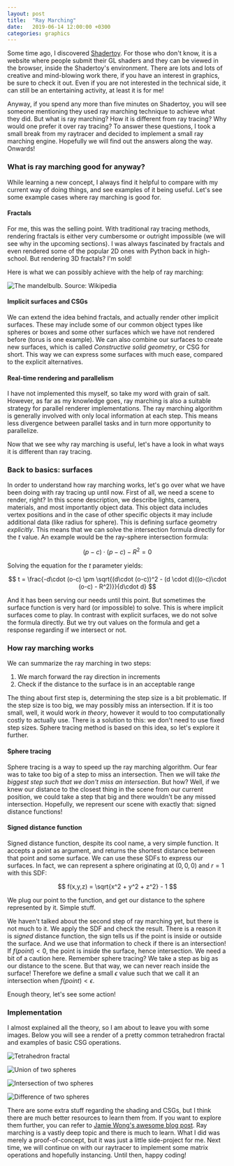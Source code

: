 ```yaml
---
layout: post
title:  "Ray Marching"
date:   2019-06-14 12:00:00 +0300
categories: graphics
---
```

Some time ago, I discovered [Shadertoy][shadertoy]. For those who don't know, it is a website where people submit their GL shaders and they can be viewed in the browser, inside the Shadertoy's environment. There are lots and lots of creative and mind-blowing work there, if you have an interest in graphics, be sure to check it out. Even if you are not interested in the technical side, it can still be an entertaining activity, at least it is for me!

Anyway, if you spend any more than five minutes on Shadertoy, you will see someone mentioning they used ray marching technique to achieve what they did. But what is ray marching? How it is different from ray tracing? Why would one prefer it over ray tracing? To answer these questions, I took a small break from my raytracer and decided to implement a small ray marching engine. Hopefully we will find out the answers along the way. Onwards!

### What is ray marching good for anyway?

While learning a new concept, I always find it helpful to compare with my current way of doing things, and see examples of it being useful. Let's see some example cases where ray marching is good for.

#### Fractals
For me, this was the selling point. With traditional ray tracing methods, rendering fractals is either very cumbersome or outright impossible (we will see why in the upcoming sections). I was always fascinated by fractals and even rendered some of the popular 2D ones with Python back in high-school. But rendering 3D fractals? I'm sold!

Here is what we can possibly achieve with the help of ray marching:

![The mandelbulb. Source: Wikipedia](/assets/mandelbulb.jpg)

#### Implicit surfaces and CSGs
We can extend the idea behind fractals, and actually render other implicit surfaces. These may include some of our common object types like spheres or boxes and some other surfaces which we have not rendered before (torus is one example). We can also combine our surfaces to create new surfaces, which is called *Constructive solid geometry*, or CSG for short. This way we can express some surfaces with much ease, compared to the explicit alternatives.

#### Real-time rendering and parallelism
I have not implemented this myself, so take my word with grain of salt. However, as far as my knowledge goes, ray marching is also a suitable strategy for parallel renderer implementations. The ray marching algorithm is generally involved with only local information at each step. This means less divergence between parallel tasks and in turn more opportunity to parallelize.

Now that we see why ray marching is useful, let's have a look in what ways it is different than ray tracing.

### Back to basics: surfaces
In order to understand how ray marching works, let's go over what we have been doing with ray tracing up until now. First of all, we need a scene to render, right? In this scene description, we describe lights, camera, materials, and most importantly object data. This object data includes vertex positions and in the case of other specific objects it may include additional data (like radius for sphere). This is defining surface geometry *explicitly*. This means that we can solve the intersection formula directly for the $t$ value. An example would be the ray-sphere intersection formula:

$$
(p - c)\cdot(p - c) - R^2 = 0
$$

Solving the equation for the $t$ parameter yields:

$$
t = \frac{-d\cdot (o-c) \pm \sqrt{(d\cdot (o-c))^2 - (d \cdot d)((o-c)\cdot (o-c) - R^2)}}{d\cdot d}
$$

And it has been serving our needs until this point. But sometimes the surface function is very hard (or impossible) to solve. This is where implicit surfaces come to play. In contrast with explicit surfaces, we do not solve the formula directly. But we try out values on the formula and get a response regarding if we intersect or not.

### How ray marching works
We can summarize the ray marching in two steps:
1. We march forward the ray direction in increments
2. Check if the distance to the surface is in an acceptable range

The thing about first step is, determining the step size is a bit problematic. If the step size is too big, we may possibly miss an intersection. If it is too small, well, it would work *in theory*, however it would to too computationally costly to actually use. There is a solution to this: we don't need to use fixed step sizes. Sphere tracing method is based on this idea, so let's explore it further.

#### Sphere tracing
Sphere tracing is a way to speed up the ray marching algorithm. Our fear was to take too big of a step to miss an intersection. Then we will take *the biggest step such that we don't miss an intersection*. But how? Well, if we knew our distance to the closest thing in the scene from our current position, we could take a step that big and there wouldn't be any missed intersection. Hopefully, we represent our scene with exactly that: signed distance functions!

#### Signed distance function
Signed distance function, despite its cool name, a very simple function. It accepts a point as argument, and returns the shortest distance between that point and some surface. We can use these SDFs to express our surfaces. In fact, we can represent a sphere originating at $(0, 0, 0)$ and $r=1$ with this SDF:

$$
f(x,y,z) = \sqrt{x^2 + y^2 + z^2} - 1
$$

We plug our point to the function, and get our distance to the sphere represented by it. Simple stuff.

We haven't talked about the second step of ray marching yet, but there is not much to it. We apply the SDF and check the result. There is a reason it is *signed* distance function, the sign tells us if the point is inside or outside the surface. And we use that information to check if there is an intersection! If $f(point) < 0$, the point is inside the surface, hence intersection. We need a bit of a caution here. Remember sphere tracing? We take a step as big as our distance to the scene. But that way, we can never reach inside the surface! Therefore we define a small $\epsilon$ value such that we call it an intersection when $f(point) < \epsilon$.

Enough theory, let's see some action!

### Implementation

I almost explained all the theory, so I am about to leave you with some images. Below you will see a render of a pretty common tetrahedron fractal and examples of basic CSG operations.

![Tetrahedron fractal](/assets/tetrahedron.png)

![Union of two spheres](/assets/spheres_union.png)

![Intersection of two spheres](/assets/spheres_intersection.png)

![Difference of two spheres](/assets/spheres_diff.png)

There are some extra stuff regarding the shading and CSGs, but I think there are much better resources to learn them from. If you want to explore them further, you can refer to [Jamie Wong's awesome blog post][jamiewong]. Ray marching is a vastly deep topic and there is much to learn. What I did was merely a proof-of-concept, but it was just a little side-project for me. Next time, we will continue on with our raytracer to implement some matrix operations and hopefully instancing. Until then, happy coding!


[shadertoy]: https://www.shadertoy.com
[jamiewong]: http://jamie-wong.com/2016/07/15/ray-marching-signed-distance-functions/

